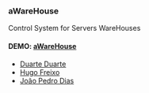 ### aWareHouse
Control System for Servers WareHouses

#### DEMO: [aWareHouse](http://jpdias.noip.me:8080)

* [Duarte Duarte](http://github.com/dduarte) 
* [Hugo Freixo](http://github.com/freixo) 
* [João Pedro Dias](http://github.com/jpdias) 
